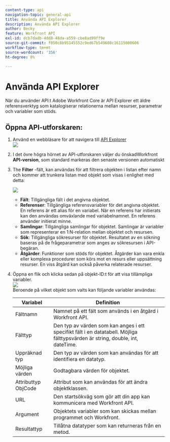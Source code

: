 ```yaml
---
content-type: api
navigation-topic: general-api
title: Använda API Explorer
description: Använda API Explorer
author: Becky
feature: Workfront API
exl-id: dcb7dadb-4dd8-48da-a559-cbe8ad99ff9e
source-git-commit: f050c8b95145552c9ed67b549608c16115000606
workflow-type: tm+mt
source-wordcount: '356'
ht-degree: 0%

---
```



# Använda API Explorer

När du använder API:t Adobe Workfront Core är API Explorer ett äldre referensverktyg som katalogiserar relationerna mellan resurser, parametrar och variabler som stöds.

## Öppna API-utforskaren:

1. Använd en webbläsare för att navigera till [API Explorer](https://one.workfront.com/s/api-explorer)\
   ![](assets/mceclip1-350x149.png)

1. I det övre högra hörnet av API-utforskaren väljer du önskadWorkfront **API-version**, som standard markeras den senaste versionen automatiskt
1. The **Filter** -fält, kan användas för att filtrera objekten i listan efter namn och kommer att trunkera listan med objekt som visas i enlighet med detta:

   ![](assets/mceclip2-350x147.png)

   * **Fält**: Tillgängliga fält i det angivna objektet.
   * **Referenser**: Tillgängliga referensvariabler för det angivna objektet. En referens är ett alias för en variabel. När en referens har initierats kan den användas omväxlande med variabelnamnet. En referens använder initierat minne.
   * **Samlingar**: Tillgängliga samlingar för objektet. Samlingar är variabler som representerar en 1:N-relation mellan objektet och resursen.
   * **Sök**: Tillgängliga sökresurser för objektet. Resultatet av en sökning baseras på de frågeparametrar som anges av sökresursen i API-begäran.
   * **Åtgärder**: Funktioner som stöds för objektet. Åtgärder kan vara enkla eller komplexa procedurer som körs mot en resurs eller uppsättning resurser. En viss åtgärd kan också påverka relaterade resurser.

1. Öppna en flik och klicka sedan på objekt-ID:t för att visa tillämpliga variabler.\
   ![](assets/approval-350x89.png)\
   Beroende på vilket objekt som valts kan följande variabler användas:

   | Variabel | Definition |
   |---|---|
   | Fältnamn | Namnet på ett fält som används i en åtgärd i Workfront API. |
   | Fälttyp | Den typ av värden som kan anges i ett specifikt fält i en datatabell. Möjliga fälttypsvärden är string, double, int, dateTime. |
   | Uppräknad typ | Den typ av värden som kan användas för att identifiera en datatyp. |
   | Möjliga värden | Godtagbara värden för objektet. |
   | Attributtyp ObjCode | Attribut som kan användas för att ändra objektklassen. |
   | URL | Den startsökväg som gör att din app kan kommunicera med Workfront API. |
   | Argument | Objektets variabler som kan skickas mellan programmet och Workfront. |
   | Resultattyp | Tillåtna datatyper som kan returneras från en metod. |
